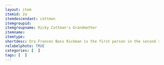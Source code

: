 ```yaml
---
layout: item
itemid: 2a
itemdescendant: cottman
itemgroupid: 
itemgroupname: Ricky Cottman's Grandmother 
itemname: 
itemtype: 
shortdesc: Ora Frances Bass Rickman is the first person in the second row. St Marys, Ohio
relabelphoto: TRUE 
categories: [  ]
tags: [  ]
---
```







